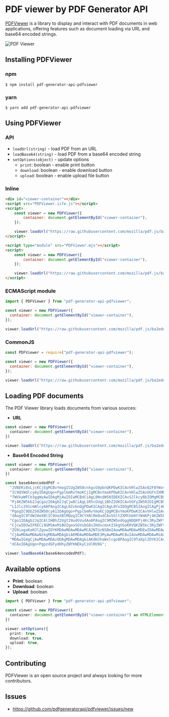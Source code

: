 # PDF viewer by PDF Generator API

[PDFViewer](http://pdfviewer.com/) is a library to display and interact with PDF documents in web applications,
offering features such as document loading via URL and base64 encoded strings.

![PDF Viewer](https://pdfgeneratorapi-web-assets.s3.amazonaws.com/images/pdfviewer-example.png)

## Installing PDFViewer

### npm
    $ npm install pdf-generator-api-pdfviewer
### yarn
    $ yarn add pdf-generator-api-pdfviewer

## Using PDFViewer

### API
* `loadUrl(string)` - load PDF from an URL
* `loadBase64(string)` - load PDF from a base64 encoded string
* `setOptions(object)` - update options
  * `print`: boolean - enable print button
  * `download`: boolean - enable download button
  * `upload`: boolean - enable upload file button

### Inline

```html
<div id="viewer-container"></div>
<script src="PDFViewer.iife.js"></script>
<script>
    const viewer = new PDFViewer({
        container: document.getElementById("viewer-container"),
    });

    viewer.loadUrl("https://raw.githubusercontent.com/mozilla/pdf.js/ba2edeae/examples/learning/helloworld.pdf");
</script>
```
```html
<script type="module" src="PDFViewer.mjs"></script>
<script>
    const viewer = new PDFViewer({
        container: document.getElementById("viewer-container"),
    });

    viewer.loadUrl("https://raw.githubusercontent.com/mozilla/pdf.js/ba2edeae/examples/learning/helloworld.pdf");
</script>
```

### ECMAScript module

```javascript
import { PDFViewer } from "pdf-generator-api-pdfviewer";

const viewer = new PDFViewer({
  container: document.getElementById("viewer-container"),
});

viewer.loadUrl("https://raw.githubusercontent.com/mozilla/pdf.js/ba2edeae/examples/learning/helloworld.pdf");
```

### CommonJS

```javascript
const PDFViewer = require("pdf-generator-api-pdfviewer");

const viewer = new PDFViewer({
  container: document.getElementById("viewer-container"),
});

viewer.loadUrl("https://raw.githubusercontent.com/mozilla/pdf.js/ba2edeae/examples/learning/helloworld.pdf");
```

## Loading PDF documents

The PDF Viewer library loads documents from various sources:

+ **URL**

```typescript
const viewer = new PDFViewer({
  container: document.getElementById("viewer-container"),
})

viewer.loadUrl("https://raw.githubusercontent.com/mozilla/pdf.js/ba2edeae/examples/learning/helloworld.pdf");
```

+ **Base64 Encoded String**

```typescript
const viewer = new PDFViewer({
  container: document.getElementById("viewer-container"),
})

const base64encodedPdf =
  "JVBERi0xLjcKCjEgMCBvYmogICUgZW50cnkgcG9pbnQKPDwKICAvVHlwZSAvQ2F0YWxvZwog" +
  "IC9QYWdlcyAyIDAgUgo+PgplbmRvYmoKCjIgMCBvYmoKPDwKICAvVHlwZSAvUGFnZXMKICAv" +
  "TWVkaWFCb3ggWyAwIDAgMjAwIDIwMCBdCiAgL0NvdW50IDEKICAvS2lkcyBbIDMgMCBSIF0K" +
  "Pj4KZW5kb2JqCgozIDAgb2JqCjw8CiAgL1R5cGUgL1BhZ2UKICAvUGFyZW50IDIgMCBSCiAg" +
  "L1Jlc291cmNlcyA8PAogICAgL0ZvbnQgPDwKICAgICAgL0YxIDQgMCBSIAogICAgPj4KICA+" +
  "PgogIC9Db250ZW50cyA1IDAgUgo+PgplbmRvYmoKCjQgMCBvYmoKPDwKICAvVHlwZSAvRm9u" +
  "dAogIC9TdWJ0eXBlIC9UeXBlMQogIC9CYXNlRm9udCAvVGltZXMtUm9tYW4KPj4KZW5kb2Jq" +
  "Cgo1IDAgb2JqICAlIHBhZ2UgY29udGVudAo8PAogIC9MZW5ndGggNDQKPj4Kc3RyZWFtCkJU" +
  "CjcwIDUwIFRECi9GMSAxMiBUZgooSGVsbG8sIHdvcmxkISkgVGoKRVQKZW5kc3RyZWFtCmVu" +
  "ZG9iagoKeHJlZgowIDYKMDAwMDAwMDAwMCA2NTUzNSBmIAowMDAwMDAwMDEwIDAwMDAwIG4g" +
  "CjAwMDAwMDAwNzkgMDAwMDAgbiAKMDAwMDAwMDE3MyAwMDAwMCBuIAowMDAwMDAwMzAxIDAw" +
  "MDAwIG4gCjAwMDAwMDAzODAgMDAwMDAgbiAKdHJhaWxlcgo8PAogIC9TaXplIDYKICAvUm9v" +
  "dCAxIDAgUgo+PgpzdGFydHhyZWYKNDkyCiUlRU9G";

viewer.loadBase64(base64encodedPdf);
```

## Available options
- **Print**: boolean
- **Download**: boolean
- **Upload**: boolean

```typescript
import { PDFViewer } from "pdf-generator-api-pdfviewer";

const viewer = new PDFViewer({
  container: document.getElementById("viewer-container") as HTMLElement,
})

viewer.setOptions({
  print: true,
  download: true,
  upload: true,
});
```

## Contributing

PDFViewer is an open source project and always looking for more contributors.

## Issues

+ https://github.com/pdfgeneratorapi/pdfviewer/issues/new
